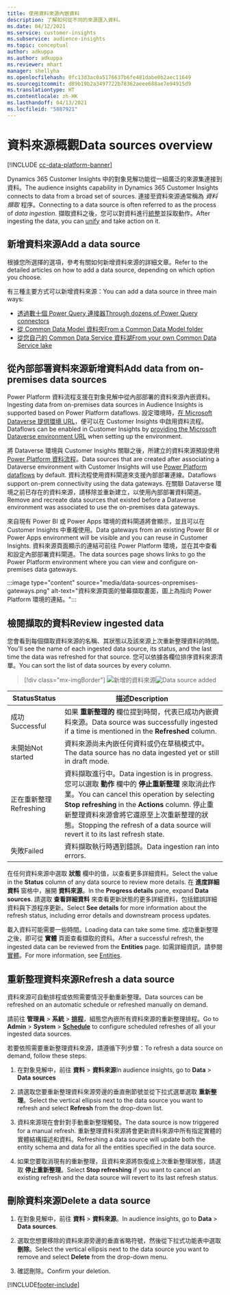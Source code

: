 ```yaml
---
title: 使用資料來源內嵌資料
description: 了解如何從不同的來源匯入資料。
ms.date: 04/12/2021
ms.service: customer-insights
ms.subservice: audience-insights
ms.topic: conceptual
author: adkuppa
ms.author: adkuppa
ms.reviewer: mhart
manager: shellyha
ms.openlocfilehash: 0fc13d3ac0a5176637b6fe481dabe0b2aec11649
ms.sourcegitcommit: d89b19b2a3497722b78362aeee688ae7e94915d9
ms.translationtype: HT
ms.contentlocale: zh-HK
ms.lasthandoff: 04/13/2021
ms.locfileid: "5887921"
---
```

# <a name="data-sources-overview"></a><span data-ttu-id="b540a-103">資料來源概觀</span><span class="sxs-lookup"><span data-stu-id="b540a-103">Data sources overview</span></span>

[!INCLUDE [cc-data-platform-banner](../includes/cc-data-platform-banner.md)]

<span data-ttu-id="b540a-104">Dynamics 365 Customer Insights 中的對象見解功能從一組廣泛的來源集連接到資料。</span><span class="sxs-lookup"><span data-stu-id="b540a-104">The audience insights capability in Dynamics 365 Customer Insights connects to data from a broad set of sources.</span></span> <span data-ttu-id="b540a-105">連接至資料來源通常稱為 *資料擷取* 程序。</span><span class="sxs-lookup"><span data-stu-id="b540a-105">Connecting to a data source is often referred to as the process of *data ingestion*.</span></span> <span data-ttu-id="b540a-106">擷取資料之後，您可以對資料進行[統整](data-unification.md)並採取動作。</span><span class="sxs-lookup"><span data-stu-id="b540a-106">After ingesting the data, you can [unify](data-unification.md) and take action on it.</span></span>

## <a name="add-a-data-source"></a><span data-ttu-id="b540a-107">新增資料來源</span><span class="sxs-lookup"><span data-stu-id="b540a-107">Add a data source</span></span>

<span data-ttu-id="b540a-108">根據您所選擇的選項，參考有關如何新增資料來源的詳細文章。</span><span class="sxs-lookup"><span data-stu-id="b540a-108">Refer to the detailed articles on how to add a data source, depending on which option you choose.</span></span>

<span data-ttu-id="b540a-109">有三種主要方式可以新增資料來源：</span><span class="sxs-lookup"><span data-stu-id="b540a-109">You can add a data source in three main ways:</span></span>

- [<span data-ttu-id="b540a-110">透過數十個 Power Query 連接器</span><span class="sxs-lookup"><span data-stu-id="b540a-110">Through dozens of Power Query connectors</span></span>](connect-power-query.md)
- [<span data-ttu-id="b540a-111">從 Common Data Model 資料夾</span><span class="sxs-lookup"><span data-stu-id="b540a-111">From a Common Data Model folder</span></span>](connect-common-data-model.md)
- [<span data-ttu-id="b540a-112">從您自己的 Common Data Service 資料湖</span><span class="sxs-lookup"><span data-stu-id="b540a-112">From your own Common Data Service lake</span></span>](connect-common-data-service-lake.md)

## <a name="add-data-from-on-premises-data-sources"></a><span data-ttu-id="b540a-113">從內部部署資料來源新增資料</span><span class="sxs-lookup"><span data-stu-id="b540a-113">Add data from on-premises data sources</span></span>

<span data-ttu-id="b540a-114">Power Platform 資料流程支援在對象見解中從內部部署的資料來源內嵌資料。</span><span class="sxs-lookup"><span data-stu-id="b540a-114">Ingesting data from on-premises data sources in Audience Insights is supported based on Power Platform dataflows.</span></span> <span data-ttu-id="b540a-115">設定環境時，[在 Microsoft Dataverse 提供環境 URL](manage-environments.md#create-an-environment-in-an-existing-organization)，便可以在 Customer Insights 中啟用資料流程。</span><span class="sxs-lookup"><span data-stu-id="b540a-115">Dataflows can be enabled in Customer Insights by [providing the Microsoft Dataverse environment URL](manage-environments.md#create-an-environment-in-an-existing-organization) when setting up the environment.</span></span>

<span data-ttu-id="b540a-116">將 Dataverse 環境與 Customer Insights 關聯之後，所建立的資料來源預設使用 [Power Platform 資料流程](/power-query/dataflows/overview-dataflows-across-power-platform-dynamics-365)。</span><span class="sxs-lookup"><span data-stu-id="b540a-116">Data sources that are created after associating a Dataverse environment with Customer Insights will use [Power Platform dataflows](/power-query/dataflows/overview-dataflows-across-power-platform-dynamics-365) by default.</span></span> <span data-ttu-id="b540a-117">資料流程使用資料閘道來支援內部部署連線。</span><span class="sxs-lookup"><span data-stu-id="b540a-117">Dataflows support on-prem connectivity using the data gateways.</span></span> <span data-ttu-id="b540a-118">在關聯 Dataverse 環境之前已存在的資料來源，請移除並重新建立，以使用內部部署資料閘道。</span><span class="sxs-lookup"><span data-stu-id="b540a-118">Remove and recreate data sources that existed before a Dataverse environment was associated to use the on-premises data gateways.</span></span>

<span data-ttu-id="b540a-119">來自現有 Power BI 或 Power Apps 環境的資料閘道將會顯示，並且可以在 Customer Insights 中重複使用。</span><span class="sxs-lookup"><span data-stu-id="b540a-119">Data gateways from an existing Power BI or Power Apps environment will be visible and you can reuse in Customer Insights.</span></span> <span data-ttu-id="b540a-120">資料來源頁面顯示的連結可前往 Power Platform 環境，並在其中查看和設定內部部署資料閘道。</span><span class="sxs-lookup"><span data-stu-id="b540a-120">The data sources page shows links to go the Power Platform environment where you can view and configure on-premises data gateways.</span></span>

:::image type="content" source="media/data-sources-onpremises-gateways.png" alt-text="資料來源頁面的螢幕擷取畫面，圖上為指向 Power Platform 環境的連結。":::

## <a name="review-ingested-data"></a><span data-ttu-id="b540a-122">檢閱擷取的資料</span><span class="sxs-lookup"><span data-stu-id="b540a-122">Review ingested data</span></span>

<span data-ttu-id="b540a-123">您會看到每個擷取資料來源的名稱、其狀態以及該來源上次重新整理資料的時間。</span><span class="sxs-lookup"><span data-stu-id="b540a-123">You'll see the name of each ingested data source, its status, and the last time the data was refreshed for that source.</span></span> <span data-ttu-id="b540a-124">您可以依據各欄位排序資料來源清單。</span><span class="sxs-lookup"><span data-stu-id="b540a-124">You can sort the list of data sources by every column.</span></span>

> [!div class="mx-imgBorder"]
> <span data-ttu-id="b540a-125">![新增的資料來源](media/configure-data-datasource-added.png "新增的資料來源")</span><span class="sxs-lookup"><span data-stu-id="b540a-125">![Data source added](media/configure-data-datasource-added.png "Data source added")</span></span>

|<span data-ttu-id="b540a-126">Status</span><span class="sxs-lookup"><span data-stu-id="b540a-126">Status</span></span>  |<span data-ttu-id="b540a-127">描述</span><span class="sxs-lookup"><span data-stu-id="b540a-127">Description</span></span>  |
|---------|---------|
|<span data-ttu-id="b540a-128">成功</span><span class="sxs-lookup"><span data-stu-id="b540a-128">Successful</span></span>   |<span data-ttu-id="b540a-129">如果 **重新整理的** 欄位提到時間，代表已成功內嵌資料來源。</span><span class="sxs-lookup"><span data-stu-id="b540a-129">Data source was successfully ingested if a time is mentioned in the **Refreshed** column.</span></span>
|<span data-ttu-id="b540a-130">未開始</span><span class="sxs-lookup"><span data-stu-id="b540a-130">Not started</span></span>   |<span data-ttu-id="b540a-131">資料來源尚未內嵌任何資料或仍在草稿模式中。</span><span class="sxs-lookup"><span data-stu-id="b540a-131">The data source has no data ingested yet or still in draft mode.</span></span>         |
|<span data-ttu-id="b540a-132">正在重新整理</span><span class="sxs-lookup"><span data-stu-id="b540a-132">Refreshing</span></span>    |<span data-ttu-id="b540a-133">資料擷取進行中。</span><span class="sxs-lookup"><span data-stu-id="b540a-133">Data ingestion is in progress.</span></span> <span data-ttu-id="b540a-134">您可以選取 **動作** 欄中的 **停止重新整理** 來取消此作業。</span><span class="sxs-lookup"><span data-stu-id="b540a-134">You can cancel this operation by selecting **Stop refreshing** in the **Actions** column.</span></span> <span data-ttu-id="b540a-135">停止重新整理資料來源會將它還原至上次重新整理的狀態。</span><span class="sxs-lookup"><span data-stu-id="b540a-135">Stopping the refresh of a data source will revert it to its last refresh state.</span></span>       |
|<span data-ttu-id="b540a-136">失敗</span><span class="sxs-lookup"><span data-stu-id="b540a-136">Failed</span></span>     |<span data-ttu-id="b540a-137">資料擷取執行時遇到錯誤。</span><span class="sxs-lookup"><span data-stu-id="b540a-137">Data ingestion ran into errors.</span></span>         |

<span data-ttu-id="b540a-138">在任何資料來源中選取 **狀態** 欄中的值，以查看更多詳細資料。</span><span class="sxs-lookup"><span data-stu-id="b540a-138">Select the value in the **Status** column of any data source to review more details.</span></span> <span data-ttu-id="b540a-139">在 **進度詳細資料** 窗格中，展開 **資料來源**。</span><span class="sxs-lookup"><span data-stu-id="b540a-139">In the **Progress details** pane, expand **Data sources**.</span></span> <span data-ttu-id="b540a-140">請選取 **查看詳細資料** 來查看更新狀態的更多詳細資料，包括錯誤詳細資料與下游程序更新。</span><span class="sxs-lookup"><span data-stu-id="b540a-140">Select **See details** for more information about the refresh status, including error details and downstream process updates.</span></span>

<span data-ttu-id="b540a-141">載入資料可能需要一些時間。</span><span class="sxs-lookup"><span data-stu-id="b540a-141">Loading data can take some time.</span></span> <span data-ttu-id="b540a-142">成功重新整理之後，即可從 **實體** 頁面查看擷取的資料。</span><span class="sxs-lookup"><span data-stu-id="b540a-142">After a successful refresh, the ingested data can be reviewed from the **Entities** page.</span></span> <span data-ttu-id="b540a-143">如需詳細資訊，請參閱[實體](entities.md)。</span><span class="sxs-lookup"><span data-stu-id="b540a-143">For more information, see [Entities](entities.md).</span></span>

## <a name="refresh-a-data-source"></a><span data-ttu-id="b540a-144">重新整理資料來源</span><span class="sxs-lookup"><span data-stu-id="b540a-144">Refresh a data source</span></span>

<span data-ttu-id="b540a-145">資料來源可自動排程或依照需要情況手動重新整理。</span><span class="sxs-lookup"><span data-stu-id="b540a-145">Data sources can be refreshed on an automatic schedule or refreshed manually on demand.</span></span> 

<span data-ttu-id="b540a-146">請前往 **管理員** > **系統** > [**排程**](system.md#schedule-tab)，組態您內嵌所有資料來源的重新整理排程。</span><span class="sxs-lookup"><span data-stu-id="b540a-146">Go to **Admin** > **System** > [**Schedule**](system.md#schedule-tab) to configure scheduled refreshes of all your ingested data sources.</span></span>

<span data-ttu-id="b540a-147">若要依照需要重新整理資料來源，請遵循下列步驟：</span><span class="sxs-lookup"><span data-stu-id="b540a-147">To refresh a data source on demand, follow these steps:</span></span>

1. <span data-ttu-id="b540a-148">在對象見解中，前往 **資料** > **資料來源**</span><span class="sxs-lookup"><span data-stu-id="b540a-148">In audience insights, go to **Data** > **Data sources**</span></span>

2. <span data-ttu-id="b540a-149">請選取您要重新整理資料來源旁邊的垂直刪節號並從下拉式選單選取 **重新整理**。</span><span class="sxs-lookup"><span data-stu-id="b540a-149">Select the vertical ellipsis next to the data source you want to refresh and select **Refresh** from the drop-down list.</span></span>

3. <span data-ttu-id="b540a-150">資料來源現在會針對手動重新整理觸發。</span><span class="sxs-lookup"><span data-stu-id="b540a-150">The data source is now triggered for a manual refresh.</span></span> <span data-ttu-id="b540a-151">重新整理資料來源將會更新資料來源中所有指定實體的實體結構描述和資料。</span><span class="sxs-lookup"><span data-stu-id="b540a-151">Refreshing a data source will update both the entity schema and data for all the entities specified in the data source.</span></span>

4. <span data-ttu-id="b540a-152">如果您要取消現有的重新整理，且資料來源將恢復成上次重新整理狀態，請選取 **停止重新整理**。</span><span class="sxs-lookup"><span data-stu-id="b540a-152">Select **Stop refreshing** if you want to cancel an existing refresh and the data source will revert to its last refresh status.</span></span>

## <a name="delete-a-data-source"></a><span data-ttu-id="b540a-153">刪除資料來源</span><span class="sxs-lookup"><span data-stu-id="b540a-153">Delete a data source</span></span>

1. <span data-ttu-id="b540a-154">在對象見解中，前往 **資料** > **資料來源**。</span><span class="sxs-lookup"><span data-stu-id="b540a-154">In audience insights, go to **Data** > **Data sources**.</span></span>

2. <span data-ttu-id="b540a-155">選取您想要移除的資料來源旁邊的垂直省略符號，然後從下拉式功能表中選取 **刪除**。</span><span class="sxs-lookup"><span data-stu-id="b540a-155">Select the vertical ellipsis next to the data source you want to remove and select **Delete** from the drop-down menu.</span></span>

3. <span data-ttu-id="b540a-156">確認刪除。</span><span class="sxs-lookup"><span data-stu-id="b540a-156">Confirm your deletion.</span></span>


[!INCLUDE[footer-include](../includes/footer-banner.md)]
